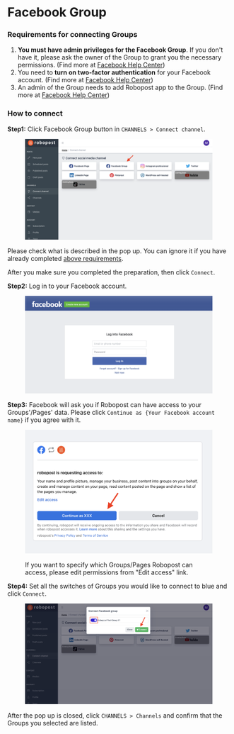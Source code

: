 # Facebook Group

### Requirements for connecting Groups

1. **You must have admin privileges for the Facebook Group**. If you don't have it, please ask the owner of the Group to grant you the necessary permissions. (Find more at [Facebook Help Center](https://www.facebook.com/help/1686671141596230))
2. You need to **turn on two-factor authentication** for your Facebook account. (Find more at [Facebook Help Center](https://www.facebook.com/help/148233965247823))
3. An admin of the Group needs to add Robopost app to the Group. (Find more at [Facebook Help Center](https://www.facebook.com/help/www/261149227954100))



### How to connect

**Step1:** Click Facebook Group button in `CHANNELS > Connect channel`.

<figure><img src="../../.gitbook/assets/channel_connect_fb_group.png" alt=""><figcaption></figcaption></figure>

Please check what is described in the pop up. You can ignore it if you have already completed [above requirements](facebook-group.md#requirements-for-connecting-groups).

After you make sure you completed the preparation, then click `Connect`.&#x20;



**Step2:** Log in to your Facebook account.

<figure><img src="../../.gitbook/assets/Facebook Login Page.png" alt=""><figcaption></figcaption></figure>

**Step3:** Facebook will ask you if Robopost can have access to your Groups'/Pages' data. Please click `Continue as {Your Facebook account name}` if you agree with it.&#x20;

<figure><img src="../../.gitbook/assets/Requiring access.png" alt=""><figcaption><p>If you want to specify which Groups/Pages Robopost can access, please edit permissions from "Edit access" link.</p></figcaption></figure>

**Step4:** Set all the switches of Groups you would like to connect to blue and click `Connect`.

<figure><img src="../../.gitbook/assets/Select Groups.png" alt=""><figcaption></figcaption></figure>

After the pop up is closed, click `CHANNELS > Channels` and confirm that the Groups you selected are listed.
